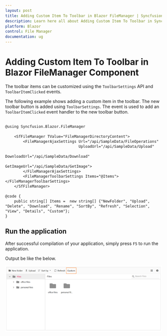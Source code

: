 ```yaml
---
layout: post
title: Adding Custom Item To Toolbar in Blazor FileManager | Syncfusion
description: Learn here all about Adding Custom Item To Toolbar in Syncfusion Blazor FileManager component and more.
platform: Blazor
control: File Manager
documentation: ug
---
```


# Adding Custom Item To Toolbar in Blazor FileManager Component

The toolbar items can be customized using the `ToolbarSettings` API and `ToolbarItemClicked` events.

The following example shows adding a custom item in the toolbar. The new toolbar button is added using `ToolbarSettings`. The  event is used to add an `ToolbarItemClicked` event handler to the new toolbar button.

```cshtml

@using Syncfusion.Blazor.FileManager

    <SfFileManager TValue="FileManagerDirectoryContent">
        <FileManagerAjaxSettings Url="/api/SampleData/FileOperations"
                                 UploadUrl="/api/SampleData/Upload"
                                 DownloadUrl="/api/SampleData/Download"
                                 GetImageUrl="/api/SampleData/GetImage">
        </FileManagerAjaxSettings>
        <FileManagerToolbarSettings Items="@Items"></FileManagerToolbarSettings>
    </SfFileManager>

@code {
    public string[] Items =  new string[] {"NewFolder", "Upload", "Delete", "Download", "Rename", "SortBy", "Refresh", "Selection", "View", "Details", "Custom"};
}

```

## Run the application

After successful compilation of your application, simply press `F5` to run the application.

Output be like the below.

![Custom Context Menu](../images/custom-tool.png)